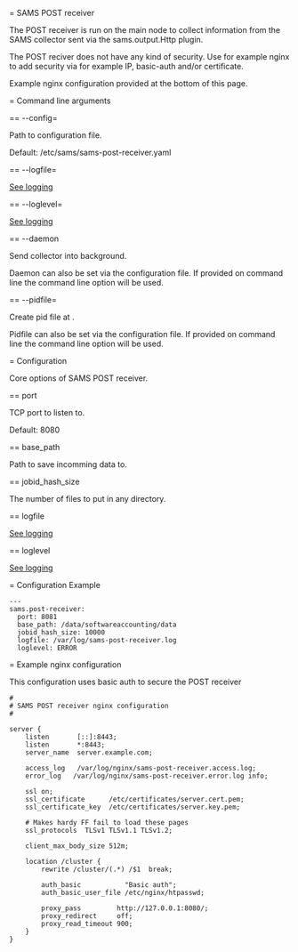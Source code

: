 
= SAMS POST receiver

The POST receiver is run on the main node to collect information from the SAMS collector sent via the sams.output.Http plugin.

The POST reciver does not have any kind of security. Use for example nginx to add security via for example IP, basic-auth and/or certificate.

Example nginx configuration provided at the bottom of this page.

= Command line arguments

== --config=<file>

Path to configuration file.

Default: /etc/sams/sams-post-receiver.yaml

== --logfile=<filename>

[See logging](logging.md)

== --loglevel=

[See logging](logging.md)

== --daemon

Send collector into background.

Daemon can also be set via the configuration file. If provided on command line the command line option will be used.

== --pidfile=<path>

Create pid file at <path>.

Pidfile can also be set via the configuration file. If provided on command line the command line option will be used.

= Configuration

Core options of SAMS POST receiver.

== port

TCP port to listen to.

Default: 8080

== base_path

Path to save incomming data to.

== jobid_hash_size

The number of files to put in any directory.

== logfile

[See logging](logging.md)

== loglevel

[See logging](logging.md)

= Configuration Example

```
---
sams.post-receiver:  
  port: 8081
  base_path: /data/softwareaccounting/data
  jobid_hash_size: 10000
  logfile: /var/log/sams-post-receiver.log
  loglevel: ERROR
```

= Example nginx configuration

This configuration uses basic auth to secure the POST receiver

```
#
# SAMS POST receiver nginx configuration
#

server {
    listen       [::]:8443;
    listen       *:8443;
    server_name  server.example.com;

    access_log   /var/log/nginx/sams-post-receiver.access.log;
    error_log   /var/log/nginx/sams-post-receiver.error.log info; 

    ssl on;
    ssl_certificate      /etc/certificates/server.cert.pem;
    ssl_certificate_key  /etc/certificates/server.key.pem;

    # Makes hardy FF fail to load these pages
    ssl_protocols  TLSv1 TLSv1.1 TLSv1.2;

    client_max_body_size 512m;

    location /cluster {
        rewrite /cluster/(.*) /$1  break;

        auth_basic           "Basic auth";
        auth_basic_user_file /etc/nginx/htpasswd; 

        proxy_pass         http://127.0.0.1:8080/;
        proxy_redirect     off;
        proxy_read_timeout 900;
    }
}
```
